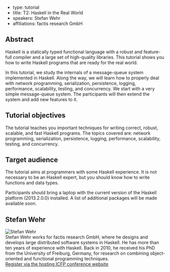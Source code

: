 - type: tutorial
- title: T2: Haskell in the Real World
- speakers: Stefan Wehr
- affiliations: factis research GmbH

## Abstract
Haskell is a statically typed functional language with a robust and
feature-full compiler and a large set of high-quality libraries. This
tutorial shows you how to write Haskell programs that are ready for
the real world.

In this tutorial, we study the internals of a message-queue system
implemented in Haskell. Along the way, we will learn how to properly
deal with network programming, serialization, persistence, logging,
performance, scalability, testing, and concurrency. We start with a
very simple message-queue system. The participants will then extend
the system and add new features to it.

## Tutorial objectives
The tutorial teaches you important techniques for writing correct,
robust, scalable, and fast Haskell programs. The topics covered are:
network programming, serialization, persistence, logging, performance,
scalability, testing, and concurrency.

## Target audience
The tutorial aims at programmers with some Haskell experience. It is
not necessary to be an Haskell expert, but you should know how to
write functions and data types.

Participants should bring a laptop with the current version of the
Haskell platform (2013.2.0.0) installed. A list of additional packages
will be made available soon.

## Stefan Wehr
<div class="row" media:type="text/omd">

<div class="medium-4 columns">
<img src="img/stefan-wehr.jpg" alt="Stefan Wehr"></img>
</div>

<div class="medium-8 columns" media:type="text/omd">
Stefan Wehr works for factis research GmbH, where he designs and
develops large distributed software systems in Haskell. He has more
than ten years of experience with Haskell. Back in 2010, he received
his PhD from the University of Freiburg, Germany, for research on
combining object-oriented and functional programming techniques.
</div>

</div>
<a style="width: 100%; margin-top: 2em;" href="https://regmaster4.com/2014conf/ICFP14/register.php" class="button radius">Register via the hosting ICFP conference website</a>

